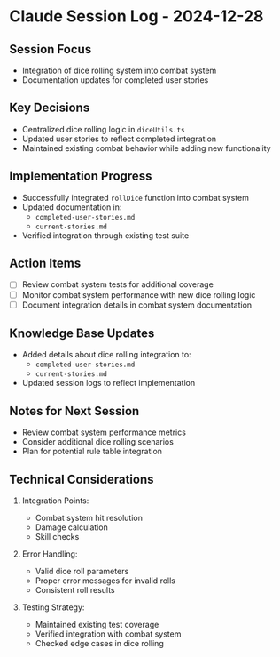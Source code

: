 # Claude Session Log - 2024-12-28

## Session Focus
- Integration of dice rolling system into combat system
- Documentation updates for completed user stories

## Key Decisions
- Centralized dice rolling logic in `diceUtils.ts`
- Updated user stories to reflect completed integration
- Maintained existing combat behavior while adding new functionality

## Implementation Progress
- Successfully integrated `rollDice` function into combat system
- Updated documentation in:
  - `completed-user-stories.md`
  - `current-stories.md`
- Verified integration through existing test suite

## Action Items
- [ ] Review combat system tests for additional coverage
- [ ] Monitor combat system performance with new dice rolling logic
- [ ] Document integration details in combat system documentation

## Knowledge Base Updates
- Added details about dice rolling integration to:
  - `completed-user-stories.md`
  - `current-stories.md`
- Updated session logs to reflect implementation

## Notes for Next Session
- Review combat system performance metrics
- Consider additional dice rolling scenarios
- Plan for potential rule table integration

## Technical Considerations
1. Integration Points:
   - Combat system hit resolution
   - Damage calculation
   - Skill checks

2. Error Handling:
   - Valid dice roll parameters
   - Proper error messages for invalid rolls
   - Consistent roll results

3. Testing Strategy:
   - Maintained existing test coverage
   - Verified integration with combat system
   - Checked edge cases in dice rolling
